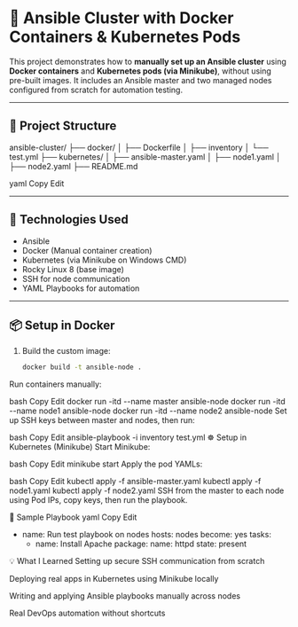 # 🔧 Ansible Cluster with Docker Containers & Kubernetes Pods

This project demonstrates how to **manually set up an Ansible cluster** using **Docker containers** and **Kubernetes pods (via Minikube)**, without using pre-built images. It includes an Ansible master and two managed nodes configured from scratch for automation testing.

---

## 📁 Project Structure

ansible-cluster/
├── docker/
│ ├── Dockerfile
│ ├── inventory
│ └── test.yml
├── kubernetes/
│ ├── ansible-master.yaml
│ ├── node1.yaml
│ ├── node2.yaml
├── README.md

yaml
Copy
Edit

---

## 🚀 Technologies Used

- Ansible
- Docker (Manual container creation)
- Kubernetes (via Minikube on Windows CMD)
- Rocky Linux 8 (base image)
- SSH for node communication
- YAML Playbooks for automation

---

## 📦 Setup in Docker

1. Build the custom image:
   ```bash
   docker build -t ansible-node .
Run containers manually:

bash
Copy
Edit
docker run -itd --name master ansible-node
docker run -itd --name node1 ansible-node
docker run -itd --name node2 ansible-node
Set up SSH keys between master and nodes, then run:

bash
Copy
Edit
ansible-playbook -i inventory test.yml
☸️ Setup in Kubernetes (Minikube)
Start Minikube:

bash
Copy
Edit
minikube start
Apply the pod YAMLs:

bash
Copy
Edit
kubectl apply -f ansible-master.yaml
kubectl apply -f node1.yaml
kubectl apply -f node2.yaml
SSH from the master to each node using Pod IPs, copy keys, then run the playbook.

📝 Sample Playbook
yaml
Copy
Edit
- name: Run test playbook on nodes
  hosts: nodes
  become: yes
  tasks:
    - name: Install Apache
      package:
        name: httpd
        state: present

💡 What I Learned
Setting up secure SSH communication from scratch

Deploying real apps in Kubernetes using Minikube locally

Writing and applying Ansible playbooks manually across nodes

Real DevOps automation without shortcuts

